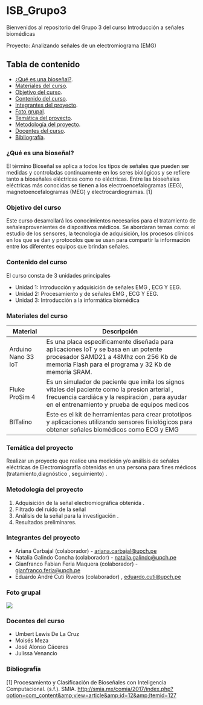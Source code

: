 # ISB_Grupo3
Bienvenidos al repositorio  del Grupo 3 del curso Introducción a señales biomédicas

Proyecto: Analizando señales de un electromiograma (EMG)


## Tabla de contenido

- [¿Qué es una bioseñal?](#Qué_es_una_bioseñal).
- [Materiales del curso](#Materiales).
- [Objetivo del curso](#Objetivo_del_curso).
- [Contenido del curso](#Contenido_del_curso).
- [Integrantes del proyecto](#Integrantes_del_proyecto).
- [Foto grupal](#Foto_grupal).
- [Temática del proyecto](#Temática_del_proyecto).
- [Metodología del proyecto](#Metodología).
- [Docentes del curso](#Docentes_del_curso).
- [Bibliografía](#Bibliografía).

### ¿Qué es una bioseñal?

El término Bioseñal se aplica a todos los tipos de señales que pueden ser medidas y controladas continuamente en los seres biológicos y se refiere tanto a bioseñales eléctricas como no eléctricas. Entre las  bioseñales eléctricas más conocidas se tienen a los electroencefalogramas (EEG), magnetoencefalogramas (MEG) y electrocardiogramas. [1]

### Objetivo del curso

Este curso desarrollará los conocimientos necesarios para el tratamiento de señalesprovenientes de dispositivos médicos. Se abordaran temas como: el estudio de los sensores, la tecnología de adquisición, los procesos clínicos en los que se dan y protocolos que se usan para compartir la información entre los diferentes equipos que brindan señales.

### Contenido del curso
El curso consta de 3 unidades principales
 - Unidad 1: Introducción y adquisición de señales EMG , ECG Y EEG.
 - Unidad 2: Procesamiento y de señales EMG , ECG Y EEG.
 - Unidad 3: Introducción a la informática biomédica

### Materiales del curso
| Material  | Descripción |
| ------------- | ------------- |
| Arduino Nano 33 IoT  | Es una placa específicamente diseñada para aplicaciones IoT y se basa en un potente procesador SAMD21 a 48Mhz con 256 Kb de memoria Flash para el programa y 32 Kb de memoria SRAM.  |
| Fluke ProSim 4  | Es un simulador de paciente que imita los signos vitales del paciente como la presion arterial , frecuencia cardiáca y la respiración , para ayudar en el entrenamiento y prueba de equipos medicos   |
| BITalino  |  Este es el kit de herramientas para  crear prototipos y aplicaciones utilizando sensores fisiológicos para obtener señales biomédicos como ECG y EMG   |

### Temática del proyecto

Realizar un proyecto  que realice una  medición  y/o análisis de señales eléctricas  de Electromiografía  obtenidas en una persona para fines médicos (tratamiento,diagnóstico , seguimiento) . 

### Metodología del proyecto
1. Adquisición de la señal electromiográfica obtenida .
2. Filtrado del ruido de la señal
3. Análisis de la señal para la investigación .
4. Resultados preliminares.


### Integrantes del proyecto

- Ariana Carbajal (colaborador) - ariana.carbajal@upch.pe 
- Natalia Galindo Concha (colaborador) - natalia.galindo@upch.pe 
- Gianfranco Fabian Feria Maquera (colaborador) - gianfranco.feria@upch.pe 
- Eduardo André Cuti Riveros (colaborador) ,  eduardo.cuti@upch.pe 

### Foto grupal

<image src ="Imagen/fotogrupal.jpeg"> 



### Docentes del curso
- Umbert Lewis De La Cruz
- Moisés Meza
- José Alonso Cáceres
- Julissa Venancio

### Bibliografía
[1] Procesamiento y Clasificación de Bioseñales con Inteligencia Computacional. (s.f.). SMIA. http://smia.mx/comia/2017/index.php?option=com_content&amp;view=article&amp;id=12&amp;Itemid=127
